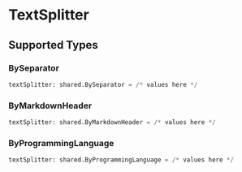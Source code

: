 # TextSplitter


## Supported Types

### BySeparator

```python
textSplitter: shared.BySeparator = /* values here */
```

### ByMarkdownHeader

```python
textSplitter: shared.ByMarkdownHeader = /* values here */
```

### ByProgrammingLanguage

```python
textSplitter: shared.ByProgrammingLanguage = /* values here */
```

